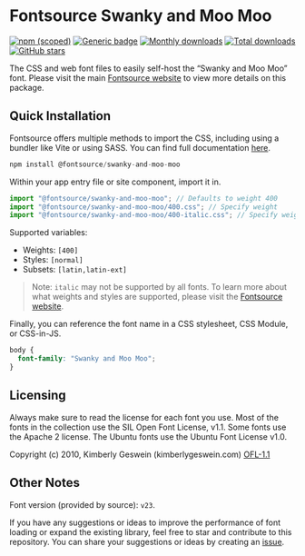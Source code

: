 # Fontsource Swanky and Moo Moo

[![npm (scoped)](https://img.shields.io/npm/v/@fontsource/swanky-and-moo-moo?color=brightgreen)](https://www.npmjs.com/package/@fontsource/swanky-and-moo-moo) [![Generic badge](https://img.shields.io/badge/fontsource-passing-brightgreen)](https://github.com/fontsource/fontsource) [![Monthly downloads](https://badgen.net/npm/dm/@fontsource/swanky-and-moo-moo)](https://github.com/fontsource/fontsource) [![Total downloads](https://badgen.net/npm/dt/@fontsource/swanky-and-moo-moo)](https://github.com/fontsource/fontsource) [![GitHub stars](https://img.shields.io/github/stars/fontsource/fontsource.svg?style=social&label=Star)](https://github.com/fontsource/fontsource/stargazers)

The CSS and web font files to easily self-host the “Swanky and Moo Moo” font. Please visit the main [Fontsource website](https://fontsource.org/fonts/swanky-and-moo-moo) to view more details on this package.

## Quick Installation

Fontsource offers multiple methods to import the CSS, including using a bundler like Vite or using SASS. You can find full documentation [here](https://fontsource.org/docs/getting-started/introduction).

```javascript
npm install @fontsource/swanky-and-moo-moo
```

Within your app entry file or site component, import it in.

```javascript
import "@fontsource/swanky-and-moo-moo"; // Defaults to weight 400
import "@fontsource/swanky-and-moo-moo/400.css"; // Specify weight
import "@fontsource/swanky-and-moo-moo/400-italic.css"; // Specify weight and style
```

Supported variables:
- Weights: `[400]`
- Styles: `[normal]`
- Subsets: `[latin,latin-ext]`

> Note: `italic` may not be supported by all fonts. To learn more about what weights and styles are supported, please visit the [Fontsource website](https://fontsource.org/fonts/swanky-and-moo-moo).

Finally, you can reference the font name in a CSS stylesheet, CSS Module, or CSS-in-JS.

```css
body {
  font-family: "Swanky and Moo Moo";
}
```

## Licensing
Always make sure to read the license for each font you use. Most of the fonts in the collection use the SIL Open Font License, v1.1. Some fonts use the Apache 2 license. The Ubuntu fonts use the Ubuntu Font License v1.0.

Copyright (c) 2010, Kimberly Geswein (kimberlygeswein.com)
[OFL-1.1](https://openfontlicense.org)

## Other Notes
Font version (provided by source): `v23`.

If you have any suggestions or ideas to improve the performance of font loading or expand the existing library, feel free to star and contribute to this repository. You can share your suggestions or ideas by creating an [issue](https://github.com/fontsource/fontsource/issues).